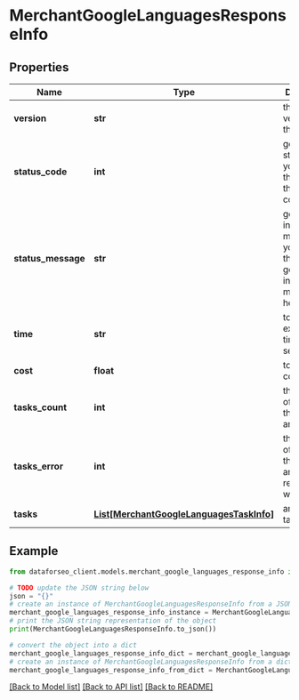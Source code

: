 # MerchantGoogleLanguagesResponseInfo


## Properties

Name | Type | Description | Notes
------------ | ------------- | ------------- | -------------
**version** | **str** | the current version of the API | [optional] 
**status_code** | **int** | general status code you can find the full list of the response codes here | [optional] 
**status_message** | **str** | general informational message you can find the full list of general informational messages here | [optional] 
**time** | **str** | total execution time, seconds | [optional] 
**cost** | **float** | total tasks cost, USD | [optional] 
**tasks_count** | **int** | the number of tasks in the tasks array | [optional] 
**tasks_error** | **int** | the number of tasks in the tasks array returned with an error | [optional] 
**tasks** | [**List[MerchantGoogleLanguagesTaskInfo]**](MerchantGoogleLanguagesTaskInfo.md) | array of tasks | [optional] 

## Example

```python
from dataforseo_client.models.merchant_google_languages_response_info import MerchantGoogleLanguagesResponseInfo

# TODO update the JSON string below
json = "{}"
# create an instance of MerchantGoogleLanguagesResponseInfo from a JSON string
merchant_google_languages_response_info_instance = MerchantGoogleLanguagesResponseInfo.from_json(json)
# print the JSON string representation of the object
print(MerchantGoogleLanguagesResponseInfo.to_json())

# convert the object into a dict
merchant_google_languages_response_info_dict = merchant_google_languages_response_info_instance.to_dict()
# create an instance of MerchantGoogleLanguagesResponseInfo from a dict
merchant_google_languages_response_info_from_dict = MerchantGoogleLanguagesResponseInfo.from_dict(merchant_google_languages_response_info_dict)
```
[[Back to Model list]](../README.md#documentation-for-models) [[Back to API list]](../README.md#documentation-for-api-endpoints) [[Back to README]](../README.md)


